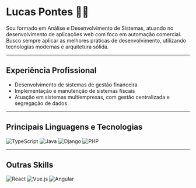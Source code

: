 # Lucas Pontes 🧙‍♂️

Sou formado em Análise e Desenvolvimento de Sistemas, atuando no desenvolvimento de aplicações web com foco em automação comercial. Busco sempre aplicar as melhores práticas de desenvolvimento, utilizando tecnologias modernas e arquitetura sólida.

---

## Experiência Profissional

- Desenvolvimento de sistemas de gestão financeira
- Implementação e manutenção de sistemas fiscais
- Atuação em sistemas multiempresas, com gestão centralizada e segregação de dados

---

## Principais Linguagens e Tecnologias

![TypeScript](https://img.shields.io/badge/TypeScript-007ACC?style=for-the-badge&logo=typescript&logoColor=white)
![Java](https://img.shields.io/badge/Java-007396?style=for-the-badge&logo=java&logoColor=white)
![Django](https://img.shields.io/badge/Django-092E20?style=for-the-badge&logo=django&logoColor=white)
![PHP](https://img.shields.io/badge/PHP-777BB4?style=for-the-badge&logo=php&logoColor=white)

---

## Outras Skills

![React](https://img.shields.io/badge/React-20232A?style=for-the-badge&logo=react&logoColor=61DAFB)
![Vue.js](https://img.shields.io/badge/Vue.js-35495E?style=for-the-badge&logo=vue.js&logoColor=4FC08D)
![Angular](https://img.shields.io/badge/Angular-DD0031?style=for-the-badge&logo=angular&logoColor=white)
